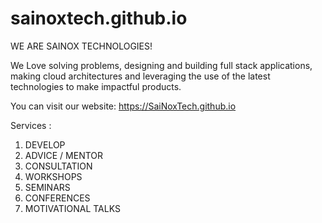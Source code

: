 # sainoxtech.github.io

WE ARE SAINOX TECHNOLOGIES!

We Love solving problems, designing and building full stack applications, making cloud architectures and leveraging the use of the latest technologies to make impactful products.

You can visit our website:
https://SaiNoxTech.github.io


Services :
1. DEVELOP
2. ADVICE / MENTOR
3. CONSULTATION
4. WORKSHOPS
5. SEMINARS
6. CONFERENCES
7. MOTIVATIONAL TALKS
